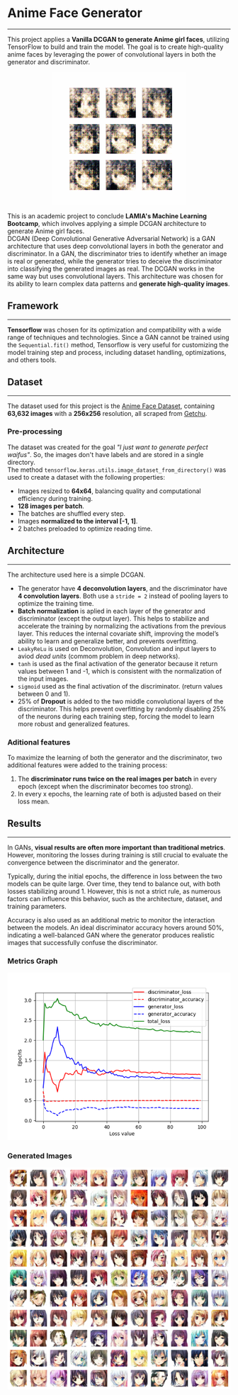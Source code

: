 # Anime Face Generator  
---

This project applies a **Vanilla DCGAN to generate Anime girl faces**, utilizing TensorFlow to build and train the model. The goal is to create high-quality anime faces by leveraging the power of convolutional layers in both the generator and discriminator.

<p align="center">
    <img src='images/dcgan.gif'/>
</p>

This is an academic project to conclude **LAMIA's Machine Learning Bootcamp**, which involves applying a simple DCGAN architecture to generate Anime girl faces.  
DCGAN (Deep Convolutional Generative Adversarial Network) is a GAN architecture that uses deep convolutional layers in both the generator and discriminator. In a GAN, the discriminator tries to identify whether an image is real or generated, while the generator tries to deceive the discriminator into classifying the generated images as real. The DCGAN works in the same way but uses convolutional layers.
This architecture was chosen for its ability to learn complex data patterns and **generate high-quality images**.

## Framework
---

**Tensorflow** was chosen for its optimization and compatibility with a wide range of techniques and technologies. Since a GAN cannot be trained using the `Sequential.fit()` method, Tensorflow is very useful for customizing the model training step and process, including dataset handling, optimizations, and others tools.

## Dataset
---

The dataset used for this project is the [Anime Face Dataset](https://www.kaggle.com/datasets/splcher/animefacedataset), containing **63,632 images** with a **256x256** resolution, all scraped from [Getchu](www.getchu.com).  

### Pre-processing

The dataset was created for the goal *"I just want to generate perfect waifus"*. So, the images don't have labels and are stored in a single directory.  
The method `tensorflow.keras.utils.image_dataset_from_directory()` was used to create a dataset with the following properties:
- Images resized to **64x64**, balancing quality and computational efficiency during training.
- **128 images per batch**.
- The batches are shuffled every step.
- Images **normalized to the interval [-1, 1]**.
- 2 batches preloaded to optimize reading time.

## Architecture
---

The architecture used here is a simple DCGAN.
- The generator have **4 deconvolution layers**, and the discriminator have **4 convolution layers**. Both use a `stride = 2` instead of pooling layers to optimize the training time.
- **Batch normalization** is aplied in each layer of the generator and discriminator (except the output layer). This helps to stabilize and accelerate the training by normalizing the activations from the previous layer. This reduces the internal covariate shift, improving the model’s ability to learn and generalize better, and prevents overfitting.
- `LeakyReLu` is used on Deconvolution, Convolution and input layers to aviod *dead units* (commom problem in deep networks).
- `tanh` is used as the final activation of the generator because it return values between 1 and -1, which is consistent with the normalization of the input images.
- `sigmoid` used as the final activation of the discriminator. (return values between 0 and 1).
- 25% of **Dropout** is added to the two middle convolutional layers of the discriminator. This helps prevent overfitting by randomly disabling 25% of the neurons during each training step, forcing the model to learn more robust and generalized features.
### Aditional features
To maximize the learning of both the generator and the discriminator, two additional features were added to the training process:
1. The **discriminator runs twice on the real images per batch** in every epoch (except when the discriminator becomes too strong).  
2. In every x epochs, the learning rate of both is adjusted based on their loss mean.  

## Results
---

In GANs, **visual results are often more important than traditional metrics**. However, monitoring the losses during training is still crucial to evaluate the convergence between the discriminator and the generator.

Typically, during the initial epochs, the difference in loss between the two models can be quite large. Over time, they tend to balance out, with both losses stabilizing around 1. However, this is not a strict rule, as numerous factors can influence this behavior, such as the architecture, dataset, and training parameters.

Accuracy is also used as an additional metric to monitor the interaction between the models. An ideal discriminator accuracy hovers around 50%, indicating a well-balanced GAN where the generator produces realistic images that successfully confuse the discriminator.
### **Metrics Graph**

<p align="center">
    <img src='images/anime_face_dcgan_metrics.png'/>
</p>

### **Generated Images**
<p align="center">
    <img src='images/generated_images.png'/>
</p>
